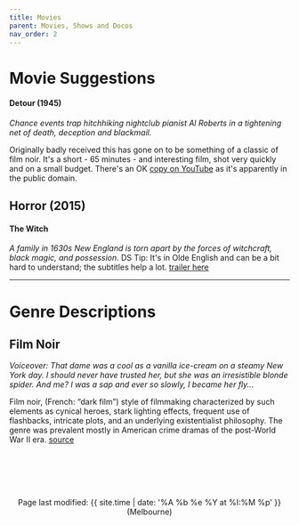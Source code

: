 ```yaml
---
title: Movies
parent: Movies, Shows and Docos
nav_order: 2
---
```


# Movie Suggestions

#### Detour (1945)
*Chance events trap hitchhiking nightclub pianist Al Roberts in a tightening net of death, deception and blackmail.*

Originally badly received this has gone on to be something of a classic of film noir. It's a short - 65 minutes - and interesting film, shot very quickly and on a small budget. There's an OK [copy on YouTube](https://youtu.be/tap67KjjPu8) as it's apparently in the public domain.  

## Horror (2015)
#### The Witch
*A family in 1630s New England is torn apart by the forces of witchcraft, black magic, and possession*.
DS Tip: It's in Olde English and can be a bit hard to understand; the subtitles help a lot.
[trailer here](https://youtu.be/iQXmlf3Sefg)

---

# Genre Descriptions
## Film Noir
*Voiceover: That dame was a cool as a vanilla ice-cream on a steamy New York day. I should never have trusted her, but she was an irresistible blonde spider. And me?  I was a sap and ever so slowly, I became her fly...*

Film noir, (French: “dark film”) style of filmmaking characterized by such elements as cynical heroes, stark lighting effects, frequent use of flashbacks, intricate plots, and an underlying existentialist philosophy. The genre was prevalent mostly in American crime dramas of the post-World War II era. [source](https://www.britannica.com/art/film-noir)


<br><br><br><br>
<p align="center" class="text-small text-grey-dk-000 mb-0">
Page last modified: {{ site.time | date: '%A %b %e %Y at %I:%M %p' }}  (Melbourne)
</p>
